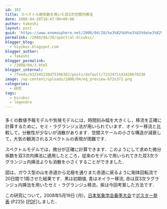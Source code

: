 ```yaml
---
id: 183
title: スペクトル微係数を用いた双3次空間内挿法
date: 2008-04-28T18:47:00+09:00
author: takeshi
layout: post
guid: 'https://www.enomosphere.net/2008/04/28/%e3%82%b9%e3%83%9a%e3%82%af%e3%83%88%e3%83%ab%e5%be%ae%e4%bf%82%e6%95%b0%e3%82%92%e7%94%a8%e3%81%84%e3%81%9f%e5%8f%8c3%e6%ac%a1%e7%a9%ba%e9%96%93%e5%86%85%e6%8c%bf%e6%b3%95/'
permalink: /2008/04/28/spectral-bicubic/
blogger_blog:
  - hiyokoz.blogspot.com
blogger_author:
  - Takeshi
blogger_permalink:
  - /2008/04/3.html
blogger_internal:
  - /feeds/832545220475396382/posts/default/7232471143426670330
image: /wp-content/uploads/2008/04/eq_preview-672x372.png
categories:
  - 研究
tags:
  - bicubic
  - legendre
---
```

<a href="https://www.enomosphere.net/wp-content/uploads/2008/04/eq_preview.png"><img id="BLOGGER_PHOTO_ID_5194235768212276962" style="margin: 0px auto 10px; display: block; text-align: center; cursor: pointer;" src="https://www.enomosphere.net/wp-content/uploads/2008/04/eq_preview-300x287.png" alt="" border="0" /></a>
多くの数値予報モデルや気候モデルには，時間刻み幅を大きくし，移流を正確に計算するために，セミ・ラグランジュ法が用いられています．オイラー移流と比較して，分散性が少ないが消散があります．空間スケールの小さな構造が減衰して，大気の観測されるスペクトルの表現が困難です．

スペクトルモデルでは，微分が正確に計算できます．このようにして求めた微分係数を双3次内挿法に適用したところ，従来のモデルで用いられてきた双3次ラグランジュ内挿法よりも消散を小さくすることができました．

図は，ガウス型の山を赤道から北極を通りまた赤道に戻るように剛体回転流で20日間で1周させた結果です．黒は初期値, 青はオイラー移流, 赤は双3次ラグランジュ内挿法を用いたセミ・ラグランジュ移流，紫は今回考案した方法です．

この研究について，2008年5月19日 (月)，<a href="http://msj.visitors.jp/notification/pdf/S2008table080404.pdf">日本気象学会春季大会</a>で<a href="http://msj.visitors.jp/notification/pdf/S2008poster080321.pdf">ポスター発表</a> (P225) [<a href="http://sites.google.com/a/enomosphere.net/public/presentations/20080519.pdf?attredirects=0">PDF</a>]しました．